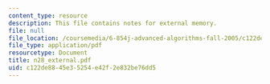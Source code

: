 ```yaml
---
content_type: resource
description: This file contains notes for external memory.
file: null
file_location: /coursemedia/6-854j-advanced-algorithms-fall-2005/c122de8845e35254e42f2e832be76dd5_n28_external.pdf
file_type: application/pdf
resourcetype: Document
title: n28_external.pdf
uid: c122de88-45e3-5254-e42f-2e832be76dd5
---
```

